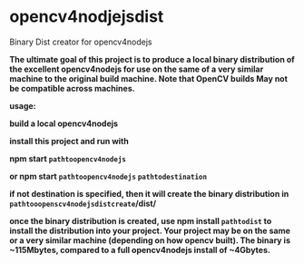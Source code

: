 # opencv4nodjejsdist
Binary Dist creator for opencv4nodejs

**The ultimate goal of this project is to produce a local binary distribution of the excellent opencv4nodejs for use on the same of a very similar machine to the original build machine.  Note that OpenCV builds May not be compatible across machines.**

**usage:**

**build a local opencv4nodejs**

**install this project and run with**

**npm start ```pathtoopencv4nodejs```**

**or npm start ```pathtoopencv4nodejs``` ```pathtodestination```**

**if not destination is specified, then it will create the binary distribution in ```pathtooopenscv4nodejsdistcreate```/dist/**

**once the binary distribution is created, use npm install ```pathtodist``` to install the distribution into your project.  Your project may be on the same or a  very similar machine (depending on how opencv built).  The binary is ~115Mbytes, compared to a full opencv4nodejs install of ~4Gbytes.**

